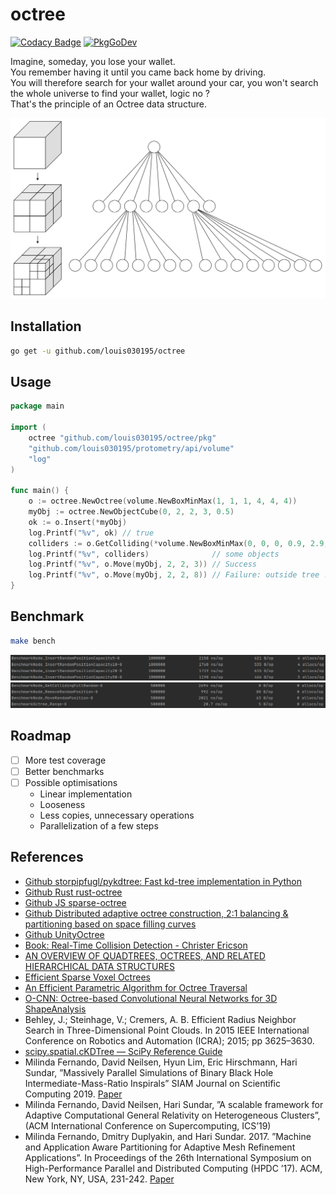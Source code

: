 # octree

[![Codacy Badge](https://api.codacy.com/project/badge/Grade/3aa076e74fce4e80af0e694116444410)](https://app.codacy.com/gh/louis030195/octree?utm_source=github.com&utm_medium=referral&utm_content=louis030195/octree&utm_campaign=Badge_Grade_Dashboard)
[![PkgGoDev](https://pkg.go.dev/badge/louis030195/octree)](https://pkg.go.dev/github.com/louis030195/octree)

Imagine, someday, you lose your wallet.  
You remember having it until you came back home by driving.  
You will therefore search for your wallet around your car, you won't search the whole universe to find your wallet, 
logic no ?  
That's the principle of an Octree data structure.

![octree](docs/octree.png)

## Installation

```bash
go get -u github.com/louis030195/octree
```

## Usage

```go
package main

import (
    octree "github.com/louis030195/octree/pkg"
    "github.com/louis030195/protometry/api/volume"
    "log"
)

func main() {
	o := octree.NewOctree(volume.NewBoxMinMax(1, 1, 1, 4, 4, 4))
	myObj := octree.NewObjectCube(0, 2, 2, 3, 0.5)
	ok := o.Insert(*myObj)
	log.Printf("%v", ok) // true
	colliders := o.GetColliding(*volume.NewBoxMinMax(0, 0, 0, 0.9, 2.9, 0.9))
	log.Printf("%v", colliders)              // some objects
	log.Printf("%v", o.Move(myObj, 2, 2, 3)) // Success
	log.Printf("%v", o.Move(myObj, 2, 2, 8)) // Failure: outside tree !
}
```

## Benchmark

```bash
make bench
```

![b1](docs/bench1.png)
![b2](docs/bench2.png)

## Roadmap

- [ ] More test coverage
- [ ] Better benchmarks
- [ ] Possible optimisations
    - Linear implementation
    - Looseness
    - Less copies, unnecessary operations
    - Parallelization of a few steps

## References

- [Github storpipfugl/pykdtree: Fast kd-tree implementation in Python](https://github.com/storpipfugl/pykdtree)
- [Github Rust rust-octree](https://github.com/ybyygu/rust-octree)
- [Github JS sparse-octree](https://github.com/vanruesc/sparse-octree)
- [Github Distributed adaptive octree construction, 2:1 balancing & partitioning based on space filling curves](https://github.com/paralab/Dendro-5.01)
- [Github UnityOctree](https://github.com/Nition/UnityOctree)
- [Book: Real-Time Collision Detection - Christer Ericson](https://www.amazon.com/exec/obidos/tg/detail/-/1558607323?tag=realtimecolli-20)
- [AN OVERVIEW OF QUADTREES, OCTREES, AND RELATED HIERARCHICAL DATA STRUCTURES](https://www.cs.umd.edu/~hjs/pubs/Samettfcgc88-ocr.pdf)
- [Efficient Sparse Voxel Octrees](https://research.nvidia.com/publication/efficient-sparse-voxel-octrees)
- [An Efficient Parametric Algorithm for Octree Traversal](http://wscg.zcu.cz/wscg2000/Papers_2000/X31.pdf)
- [O-CNN: Octree-based Convolutional Neural Networks for 3D ShapeAnalysis](https://wang-ps.github.io/O-CNN_files/CNN3D.pdf)
- Behley, J.; Steinhage, V.; Cremers, A. B. Efficient Radius Neighbor Search in
    Three-Dimensional Point Clouds. In 2015 IEEE International Conference on
    Robotics and Automation (ICRA); 2015; pp 3625–3630.
- [scipy.spatial.cKDTree — SciPy Reference Guide](https://docs.scipy.org/doc/scipy/reference/generated/scipy.spatial.cKDTree.html)
- Milinda Fernando, David Neilsen, Hyun Lim, Eric Hirschmann, Hari Sundar, ”Massively Parallel Simulations of Binary Black Hole Intermediate-Mass-Ratio Inspirals” SIAM Journal on Scientific Computing 2019. [Paper](https://doi.org/10.1137/18M1196972)
- Milinda Fernando, David Neilsen, Hari Sundar, ”A scalable framework for Adaptive Computational General Relativity on Heterogeneous Clusters”, (ACM International Conference on Supercomputing, ICS’19)
- Milinda Fernando, Dmitry Duplyakin, and Hari Sundar. 2017. ”Machine and Application Aware Partitioning for Adaptive Mesh Refinement Applications”. In Proceedings of the 26th International Symposium on High-Performance Parallel and Distributed Computing (HPDC ’17). ACM, New York, NY, USA, 231-242. [Paper](https://doi.org/10.1145/3078597.3078610)
